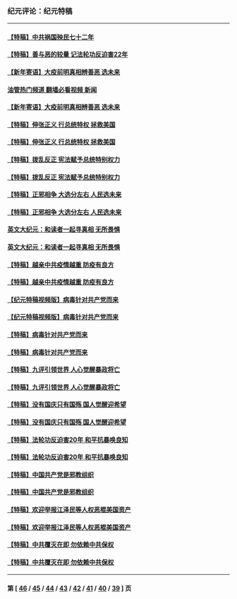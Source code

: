 ### 纪元评论：纪元特稿
---
#### [【特稿】中共祸国殃民七十二年](../../pages/nsc424/n13272607.md?01230330) 
#### [【特稿】善与恶的较量 记法轮功反迫害22年](../../pages/nsc424/n13086597.md?01230330) 
#### [【新年寄语】大疫前明真相辨善恶 选未来](../../pages/nsc424/n12660855.md?01230330) 
#### [油管热门频道 翻墙必看视频 新闻](ok?01230330)
#### [【新年寄语】大疫前明真相辨善恶 选未来](../../pages/nsc424/n12660855.md?01230330) 
#### [【特稿】伸张正义 行总统特权 拯救美国](../../pages/nsc424/n12616806.md?01230330) 
#### [【特稿】伸张正义 行总统特权 拯救美国](../../pages/nsc424/n12616806.md?01230330) 
#### [【特稿】拨乱反正 宪法赋予总统特别权力](../../pages/nsc424/n12598306.md?01230330) 
#### [【特稿】拨乱反正 宪法赋予总统特别权力](../../pages/nsc424/n12598306.md?01230330) 
#### [【特稿】正邪相争 大选分左右 人民选未来](../../pages/nsc424/n12545208.md?01230330) 
#### [【特稿】正邪相争 大选分左右 人民选未来](../../pages/nsc424/n12545208.md?01230330) 
#### [英文大纪元：和读者一起寻真相 无所畏惧](../../pages/nsc424/n12542027.md?01230330) 
#### [英文大纪元：和读者一起寻真相 无所畏惧](../../pages/nsc424/n12542027.md?01230330) 
#### [【特稿】越亲中共疫情越重 防疫有良方](../../pages/nsc424/n12042989.md?01230330) 
#### [【特稿】越亲中共疫情越重 防疫有良方](../../pages/nsc424/n12042989.md?01230330) 
#### [【纪元特稿视频版】病毒针对共产党而来](../../pages/nsc424/n11977328.md?01230330) 
#### [【纪元特稿视频版】病毒针对共产党而来](../../pages/nsc424/n11977328.md?01230330) 
#### [【特稿】病毒针对共产党而来](../../pages/nsc424/n11928818.md?01230330) 
#### [【特稿】病毒针对共产党而来](../../pages/nsc424/n11928818.md?01230330) 
#### [【特稿】九评引领世界 人心觉醒暴政将亡](../../pages/nsc424/n11660496.md?01230330) 
#### [【特稿】九评引领世界 人心觉醒暴政将亡](../../pages/nsc424/n11660496.md?01230330) 
#### [【特稿】没有国庆只有国殇 国人觉醒迎希望](../../pages/nsc424/n11549354.md?01230330) 
#### [【特稿】没有国庆只有国殇 国人觉醒迎希望](../../pages/nsc424/n11549354.md?01230330) 
#### [【特稿】法轮功反迫害20年 和平抗暴唤良知](../../pages/nsc424/n11389135.md?01230330) 
#### [【特稿】法轮功反迫害20年 和平抗暴唤良知](../../pages/nsc424/n11389135.md?01230330) 
#### [【特稿】中国共产党是邪教组织](../../pages/nsc424/n11355551.md?01230330) 
#### [【特稿】中国共产党是邪教组织](../../pages/nsc424/n11355551.md?01230330) 
#### [【特稿】欢迎举报江泽民等人权恶棍美国资产](../../pages/nsc424/n11303040.md?01230330) 
#### [【特稿】欢迎举报江泽民等人权恶棍美国资产](../../pages/nsc424/n11303040.md?01230330) 
#### [【特稿】中共覆灭在即 勿依赖中共保权](../../pages/nsc424/n11278510.md?01230330) 
#### [【特稿】中共覆灭在即 勿依赖中共保权](../../pages/nsc424/n11278510.md?01230330) 

---
#### 第 [ [46](./46.md?01230330) / [45](./45.md?01230330) / [44](./44.md?01230330) / [43](./43.md?01230330) / [42](./42.md?01230330) / [41](./41.md?01230330) / [40](./40.md?01230330) / [39](./39.md?01230330) ] 页
